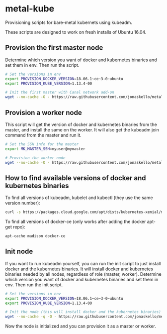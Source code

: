 # metal-kube

Provisioning scripts for bare-metal kubernets using kubeadm.

These scripts are designed to work on fresh installs of Ubuntu 16.04.

## Provision the first master node

Determine which version you want of docker and kubernetes binaries and set them in env. Then run the script.

```bash
# Set the versions in env
export PROVISION_DOCKER_VERSION=18.06.1~ce~3-0~ubuntu
export PROVISION_KUBE_VERSION=1.13.4-00

# Init the first master with Canal network add-on
wget --no-cache -O - https://raw.githubusercontent.com/jonaskello/metal-kube/master/provision-master.sh | bash
```

## Provision a worker node

This script will get the version of docker and kubernetes binaries from the master, and install the same on the worker. It will also get the kubeadm join command from the master and run it.

```bash
# Set the SSH info for the master
export MK_MASTER_SSH=myuser@mymaster

# Provision the worker node
wget --no-cache -O - https://raw.githubusercontent.com/jonaskello/metal-kube/master/provision-worker.sh | bash
```

## How to find available versions of docker and kubernetes binaries

To find all versions of kubeadm, kubelet and kubectl (they use the same version number):

```bash
curl -s https://packages.cloud.google.com/apt/dists/kubernetes-xenial/main/binary-amd64/Packages | grep Version | awk '{print $2}'
```

To find all versions of docker-ce (only works after adding the docker apt-get repo):

```bash
apt-cache madison docker-ce
```

## Init node

If you want to run kubeadm yourself, you can run the init script to just install docker and the kubernetes binaries. It will install docker and kubernetes binaries needed by all nodes, regardless of role (master, worker). Determine which version you want of docker and kubernetes binaries and set them in env. Then run the init script.

```bash
# Set the versions in env
export PROVISION_DOCKER_VERSION=18.06.1~ce~3-0~ubuntu
export PROVISION_KUBE_VERSION=1.13.4-00

# Init the node (this will install docker and the kubernetes binaries)
wget --no-cache -q -O - https://raw.githubusercontent.com/jonaskello/metal-kube/master/init-node.sh | bash
```

Now the node is initialized and you can provision it as a master or worker.
